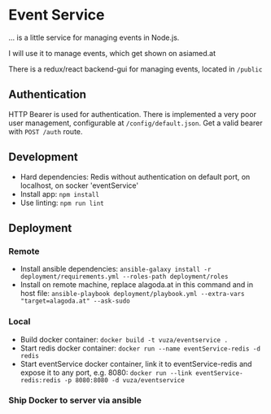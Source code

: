 # Event Service
... is a little service for managing events in Node.js.

I will use it to manage events, which get shown on asiamed.at

There is a redux/react backend-gui for managing events, located in ```/public```

## Authentication
HTTP Bearer is used for authentication. There is implemented a very poor user management, configurable at ```/config/default.json```. Get a valid bearer with ```POST /auth``` route.

## Development
- Hard dependencies: Redis without authentication on default port, on localhost, on socker 'eventService'
- Install app: ```npm install```
- Use linting: ```npm run lint```

## Deployment

### Remote
- Install ansible dependencies: ```ansible-galaxy install -r deployment/requirements.yml --roles-path deployment/roles```
- Install on remote machine, replace alagoda.at in this command and in host file: ```ansible-playbook deployment/playbook.yml --extra-vars "target=alagoda.at" --ask-sudo```

### Local
- Build docker container: ```docker build -t vuza/eventservice .```
- Start redis docker container: ```docker run --name eventService-redis -d redis```
- Start eventService docker container, link it to eventService-redis and expose it to any port, e.g. 8080: ```docker run --link eventService-redis:redis -p 8080:8080 -d vuza/eventservice```

### Ship Docker to server via ansible
